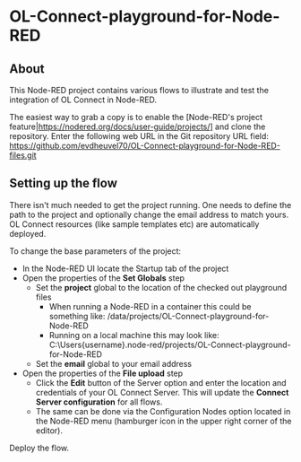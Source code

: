 OL-Connect-playground-for-Node-RED
==================================

## About

This Node-RED project contains various flows to illustrate and test the integration of OL Connect in Node-RED.

The easiest way to grab a copy is to enable the [Node-RED's project feature|https://nodered.org/docs/user-guide/projects/] and clone the repository. Enter the following web URL in the Git repository URL field: https://github.com/evdheuvel70/OL-Connect-playground-for-Node-RED-files.git


## Setting up the flow
There isn't much needed to get the project running. One needs to define the path to the project and optionally change the email address to match yours. OL Connect resources (like sample templates etc) are automatically deployed.

To change the base parameters of the project:
 * In the Node-RED UI locate the Startup tab of the project
 * Open the properties of the **Set Globals** step
    * Set the **project** global to the location of the checked out playground files
        * When running a Node-RED in a container this could be something like: /data/projects/OL-Connect-playground-for-Node-RED
        * Running on a local machine this may look like: C:\Users\{username}\.node-red/projects/OL-Connect-playground-for-Node-RED
    * Set the **email** global to your email address
 * Open the properties of the **File upload** step
    * Click the **Edit** button of the Server option and enter the location and credentials of your OL Connect Server. This will update the **Connect Server configuration** for all flows.
    * The same can be done via the Configuration Nodes option located in the Node-RED menu (hamburger icon in the upper right corner of the editor).

Deploy the flow.
